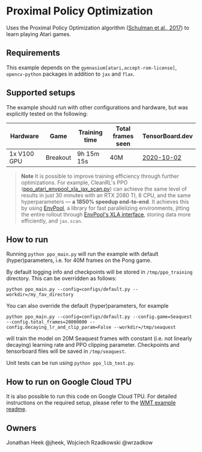 # Proximal Policy Optimization

Uses the Proximal Policy Optimization algorithm ([Schulman et al., 2017](https://arxiv.org/abs/1707.06347))
to learn playing Atari games.

## Requirements

This example depends on the `gymnasium[atari,accept-rom-license]`, `opencv-python` packages
in addition to `jax` and `flax`.

## Supported setups

The example should run with other configurations and hardware, but was explicitly
tested on the following:

| Hardware | Game | Training time | Total frames seen | TensorBoard.dev |
| --- | --- | --- | --- | --- |
| 1x V100 GPU  | Breakout  |  9h 15m 15s | 40M | [2020-10-02](https://tensorboard.dev/experiment/pY7D2qYQQLO9ZT5lA9PFPA) |

> **Note**
> It is possible to improve training efficiency through further optimizations. For example, CleanRL's PPO ([ppo_atari_envpool_xla_jax_scan.py](https://docs.cleanrl.dev/rl-algorithms/ppo/#ppo_atari_envpool_xla_jax_scanpy)) can achieve the same level of results in just 30 minutes with an RTX 2080 TI, 8 CPU, and the same hyperparameters — **a 1850% speedup end-to-end**. It achieves this by using [EnvPool](https://envpool.readthedocs.io/en/latest/), a library for fast parallelizing environments, jitting the entire rollout through [EnvPool's XLA interface](https://envpool.readthedocs.io/en/latest/content/xla_interface.html), storing data more efficiently, and `jax.scan`.

## How to run

Running `python ppo_main.py` will run the example with default
(hyper)parameters, i.e. for 40M frames on the Pong game.

By default logging info and checkpoints will be stored in `/tmp/ppo_training`
directory. This can be overridden as follows:

```python ppo_main.py --config=configs/default.py --workdir=/my_fav_directory```

You can also override the default (hyper)parameters, for example

```python ppo_main.py --config=configs/default.py --config.game=Seaquest --config.total_frames=20000000 --config.decaying_lr_and_clip_param=False --workdir=/tmp/seaquest```

will train the model on 20M Seaquest frames with constant (i.e. not linearly
decaying) learning rate and PPO clipping parameter. Checkpoints and tensorboard
files will be saved in `/tmp/seaquest`.

Unit tests can be run using `python ppo_lib_test.py`.

## How to run on Google Cloud TPU

It is also possible to run this code on Google Cloud TPU. For detailed
instructions on the required setup, please refer to the [WMT example readme](https://github.com/google/flax/tree/main/examples/wmt).

## Owners

Jonathan Heek @jheek, Wojciech Rzadkowski @wrzadkow
